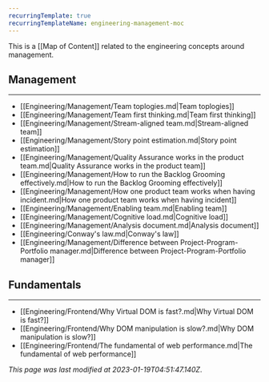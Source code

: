 ```yaml
---
recurringTemplate: true
recurringTemplateName: engineering-management-moc
---
```


This is a [[Map of Content]] related to the engineering concepts around management.

## Management
---
- [[Engineering/Management/Team toplogies.md|Team toplogies]]
- [[Engineering/Management/Team first thinking.md|Team first thinking]]
- [[Engineering/Management/Stream-aligned team.md|Stream-aligned team]]
- [[Engineering/Management/Story point estimation.md|Story point estimation]]
- [[Engineering/Management/Quality Assurance works in the product team.md|Quality Assurance works in the product team]]
- [[Engineering/Management/How to run the Backlog Grooming effectively.md|How to run the Backlog Grooming effectively]]
- [[Engineering/Management/How one product team works when having incident.md|How one product team works when having incident]]
- [[Engineering/Management/Enabling team.md|Enabling team]]
- [[Engineering/Management/Cognitive load.md|Cognitive load]]
- [[Engineering/Management/Analysis document.md|Analysis document]]
- [[Engineering/Conway's law.md|Conway's law]]
- [[Engineering/Management/Difference between Project-Program-Portfolio manager.md|Difference between Project-Program-Portfolio manager]]

## Fundamentals
---
- [[Engineering/Frontend/Why Virtual DOM is fast?.md|Why Virtual DOM is fast?]]
- [[Engineering/Frontend/Why DOM manipulation is slow?.md|Why DOM manipulation is slow?]]
- [[Engineering/Frontend/The fundamental of web performance.md|The fundamental of web performance]]


*This page was last modified at 2023-01-19T04:51:47.140Z*.

